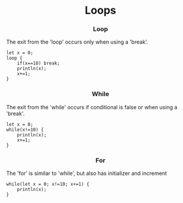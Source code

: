 <div align="center">
<h1>Loops</h1>
</div>

<div align="center">
<h3>Loop</h3>
</div>

The exit from the 'loop' occurs only when using a 'break'.
```froppy
let x = 0;
loop {
    if(x==10) break;
    println(x);
    x+=1;
}
```

<div align="center">
<h3>While</h3>
</div>

The exit from the 'while' occurs if conditional is false or when using a 'break'.
```froppy
let x = 0;
while(x!=10) {
    println(x);
    x+=1;
}
```

<div align="center">
<h3>For</h3>
</div>

The 'for' is similar to 'while', but also has initializer and increment 
```froppy
while(let x = 0; x!=10; x+=1) {
    println(x);
}
```